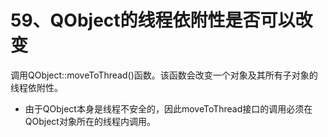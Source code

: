 # 59、QObject的线程依附性是否可以改变

调用QObject::moveToThread()函数。该函数会改变一个对象及其所有子对象的线程依附性。

- 由于QObject本身是线程不安全的，因此moveToThread接口的调用必须在QObject对象所在的线程内调用。 
